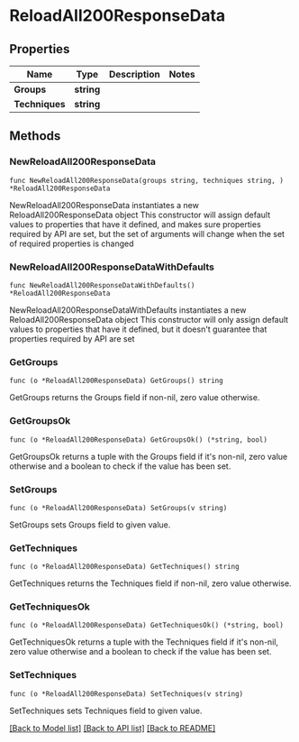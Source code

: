 # ReloadAll200ResponseData

## Properties

Name | Type | Description | Notes
------------ | ------------- | ------------- | -------------
**Groups** | **string** |  | 
**Techniques** | **string** |  | 

## Methods

### NewReloadAll200ResponseData

`func NewReloadAll200ResponseData(groups string, techniques string, ) *ReloadAll200ResponseData`

NewReloadAll200ResponseData instantiates a new ReloadAll200ResponseData object
This constructor will assign default values to properties that have it defined,
and makes sure properties required by API are set, but the set of arguments
will change when the set of required properties is changed

### NewReloadAll200ResponseDataWithDefaults

`func NewReloadAll200ResponseDataWithDefaults() *ReloadAll200ResponseData`

NewReloadAll200ResponseDataWithDefaults instantiates a new ReloadAll200ResponseData object
This constructor will only assign default values to properties that have it defined,
but it doesn't guarantee that properties required by API are set

### GetGroups

`func (o *ReloadAll200ResponseData) GetGroups() string`

GetGroups returns the Groups field if non-nil, zero value otherwise.

### GetGroupsOk

`func (o *ReloadAll200ResponseData) GetGroupsOk() (*string, bool)`

GetGroupsOk returns a tuple with the Groups field if it's non-nil, zero value otherwise
and a boolean to check if the value has been set.

### SetGroups

`func (o *ReloadAll200ResponseData) SetGroups(v string)`

SetGroups sets Groups field to given value.


### GetTechniques

`func (o *ReloadAll200ResponseData) GetTechniques() string`

GetTechniques returns the Techniques field if non-nil, zero value otherwise.

### GetTechniquesOk

`func (o *ReloadAll200ResponseData) GetTechniquesOk() (*string, bool)`

GetTechniquesOk returns a tuple with the Techniques field if it's non-nil, zero value otherwise
and a boolean to check if the value has been set.

### SetTechniques

`func (o *ReloadAll200ResponseData) SetTechniques(v string)`

SetTechniques sets Techniques field to given value.



[[Back to Model list]](../README.md#documentation-for-models) [[Back to API list]](../README.md#documentation-for-api-endpoints) [[Back to README]](../README.md)


